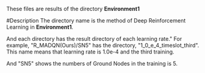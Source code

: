 These files are results of the directory **Environment1**

#Description
The directory name is the method of Deep Reinforcement Learning in **Environment1**.

And each directory has the result directory of each learning rate."
For example, "R_MADQN(Ours)/SN5" has the directory, "1_0_e_4_timeslot_third".
This name means that learning rate is 1.0e-4 and the third training.

And "SN5" shows the numbers of Ground Nodes in the training is 5.
